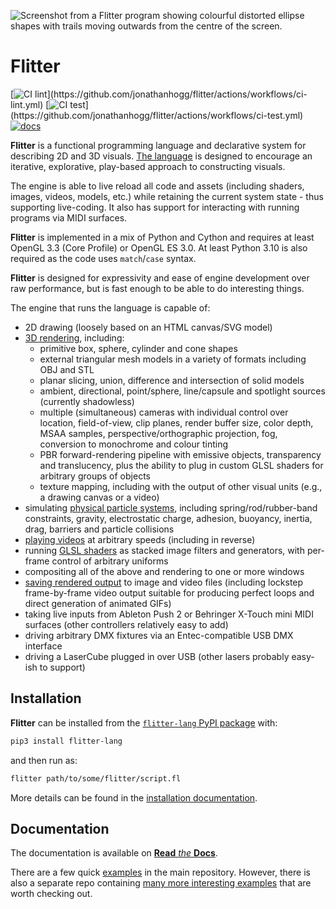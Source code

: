 ![Screenshot from a Flitter program showing colourful distorted ellipse shapes
with trails moving outwards from the centre of the screen.](https://github.com/jonathanhogg/flitter/raw/main/docs/header.jpg)

# Flitter

[![CI lint](https://github.com/jonathanhogg/flitter/actions/workflows/ci-lint.yml/badge.svg?)](https://github.com/jonathanhogg/flitter/actions/workflows/ci-lint.yml)
[![CI test](https://github.com/jonathanhogg/flitter/actions/workflows/ci-test.yml/badge.svg?)](https://github.com/jonathanhogg/flitter/actions/workflows/ci-test.yml)
[![docs](https://readthedocs.org/projects/flitter/badge/?version=latest)](https://flitter.readthedocs.io/en/latest/?badge=latest)

**Flitter** is a functional programming language and declarative system for
describing 2D and 3D visuals. [The
language](https://flitter.readthedocs.io/en/latest/language.html) is designed
to encourage an iterative, explorative, play-based approach to constructing
visuals.

The engine is able to live reload all code and assets (including shaders,
images, videos, models, etc.) while retaining the current system state - thus
supporting live-coding. It also has support for interacting with running
programs via MIDI surfaces.

**Flitter** is implemented in a mix of Python and Cython and requires at least
OpenGL 3.3 (Core Profile) or OpenGL ES 3.0. At least Python 3.10 is also
required as the code uses `match`/`case` syntax.

**Flitter** is designed for expressivity and ease of engine development over
raw performance, but is fast enough to be able to do interesting things.

The engine that runs the language is capable of:

- 2D drawing (loosely based on an HTML canvas/SVG model)
- [3D rendering](https://flitter.readthedocs.io/en/latest/canvas3d.html),
  including:
  - primitive box, sphere, cylinder and cone shapes
  - external triangular mesh models in a variety of formats including OBJ
    and STL
  - planar slicing, union, difference and intersection of solid models
  - ambient, directional, point/sphere, line/capsule and spotlight sources
    (currently shadowless)
  - multiple (simultaneous) cameras with individual control over location,
    field-of-view, clip planes, render buffer size, color depth, MSAA samples,
    perspective/orthographic projection, fog, conversion to monochrome and
    colour tinting
  - PBR forward-rendering pipeline with emissive objects, transparency and
    translucency, plus the ability to plug in custom GLSL shaders for arbitrary
    groups of objects
  - texture mapping, including with the output of other visual units (e.g., a
    drawing canvas or a video)
- simulating [physical particle
  systems](https://flitter.readthedocs.io/en/latest/physics.html), including
  spring/rod/rubber-band constraints, gravity, electrostatic charge, adhesion,
  buoyancy, inertia, drag, barriers and particle collisions
- [playing videos](https://flitter.readthedocs.io/en/latest/windows.html#video)
  at arbitrary speeds (including in reverse)
- running [GLSL
  shaders](https://flitter.readthedocs.io/en/latest/windows.html#shader) as
  stacked image filters and generators, with per-frame control of arbitrary
  uniforms
- compositing all of the above and rendering to one or more windows
- [saving rendered
  output](https://flitter.readthedocs.io/en/latest/windows.html#record) to
  image and video files (including lockstep frame-by-frame video output
  suitable for producing perfect loops and direct generation of animated GIFs)
- taking live inputs from Ableton Push 2 or Behringer X-Touch mini MIDI
  surfaces (other controllers relatively easy to add)
- driving arbitrary DMX fixtures via an Entec-compatible USB DMX interface
- driving a LaserCube plugged in over USB (other lasers probably easy-ish to
  support)

## Installation

**Flitter** can be installed from the [`flitter-lang` PyPI
package](https://pypi.org/project/flitter-lang/)  with:

```sh
pip3 install flitter-lang
```

and then run as:

```sh
flitter path/to/some/flitter/script.fl
```

More details can be found in the [installation
documentation](https://flitter.readthedocs.io/en/latest/install.html).

## Documentation

The documentation is available on [**Read** *the*
**Docs**](https://flitter.readthedocs.io/).

There are a few quick
[examples](https://github.com/jonathanhogg/flitter/blob/main/examples)
in the main repository. However, there is also a separate repo containing [many
more interesting examples](https://github.com/jonathanhogg/flitter-examples)
that are worth checking out.
